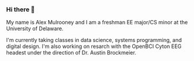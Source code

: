 ### Hi there 👋

My name is Alex Mulrooney and I am a freshman EE major/CS minor at the University of Delaware. 

I'm currently taking classes in data science, systems programming, and digital design. I'm also working on resarch with the OpenBCI Cyton EEG headest under the direction of Dr. Austin Brockmeier.
